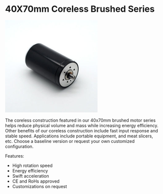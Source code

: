 # 40X70mm Coreless Brushed Series

![40X70mm Coreless Brushed Series](https://github.com/3rdEyeLabs-io/LDO-Motors/blob/main/Coreless%20Motor/40X70mm%20Coreless%20Brushed%20Series/40X70mm%20Coreless%20Brushed%20Series.jpg)

The coreless construction featured in our 40x70mm brushed motor series helps reduce physical volume and mass while increasing energy efficiency. 
Other benefits of our coreless construction include fast input response and stable speed. 
Applications include portable equipment, and meat slicers, etc. 
Choose a baseline version or request your own customized configuration.


Features:

* High rotation speed
* Energy efficiency
* Swift acceleration
* CE and RoHs approved
* Customizations on request
